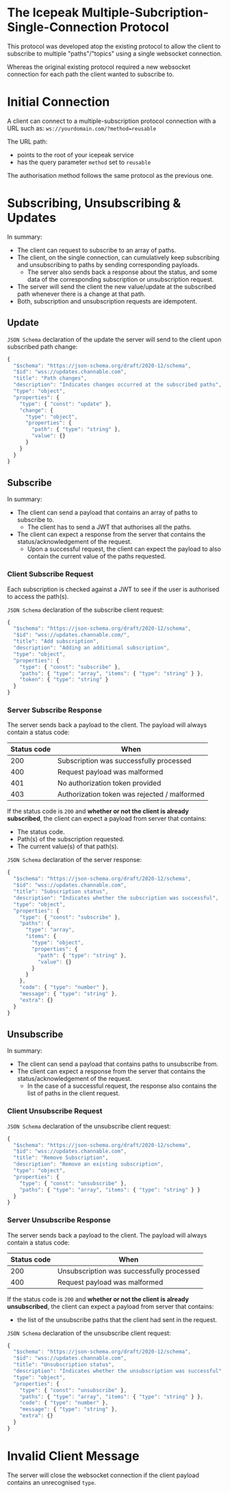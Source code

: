 # The Icepeak Multiple-Subcription-Single-Connection Protocol

This protocol was developed atop the existing protocol to allow the client to subscribe to multiple "paths"/"topics" using a single websocket connection.

Whereas the original existing protocol required a new websocket connection for each path the client wanted to subscribe to.

# Initial Connection

A client can connect to a multiple-subscription protocol connection with a URL such as:
`ws://yourdomain.com/?method=reusable`

The URL path:
- points to the root of your icepeak service
- has the query parameter `method` set to `reusable`

The authorisation method follows the same protocol as the previous one.

# Subscribing, Unsubscribing & Updates

In summary:
- The client can request to subscribe to an array of paths.
- The client, on the single connection, can cumulatively keep subscribing and unsubscribing to paths by sending corresponding payloads.
  - The server also sends back a response about the status, and some data of the corresponding subscription or unsubscription request.
- The server will send the client the new value/update at the subscribed path whenever there is a change at that path.
- Both, subscription and unsubscription requests are idempotent.

## Update

`JSON Schema` declaration of the update the server will send to the client upon subscribed path change:
```javascript
{
  "$schema": "https://json-schema.org/draft/2020-12/schema",
  "$id": "wss://updates.channable.com",
  "title": "Path changes",
  "description": "Indicates changes occurred at the subscribed paths",
  "type": "object",
  "properties": {
    "type": { "const": "update" },
    "change": {
      "type": "object",
      "properties": {
        "path": { "type": "string" },
        "value": {}
      }
    }
  }
}
```

## Subscribe

In summary:
- The client can send a payload that contains an array of paths to subscribe to.
  - The client has to send a JWT that authorises all the paths.
- The client can expect a response from the server that contains the status/acknowledgement of the request.
  - Upon a successful request, the client can expect the payload to also contain the current value of the paths requested.

### Client Subscribe Request
Each subscription is checked against a JWT to see if the user is authorised to access the path(s).

`JSON Schema` declaration of the subscribe client request:
```javascript
{
  "$schema": "https://json-schema.org/draft/2020-12/schema",
  "$id": "wss://updates.channable.com/",
  "title": "Add subscription",
  "description": "Adding an additional subscription",
  "type": "object",
  "properties": {
    "type": { "const": "subscribe" },
    "paths": { "type": "array", "items": { "type": "string" } },
    "token": { "type": "string" }
  }
}
```

### Server Subscribe Response
The server sends back a payload to the client. The payload will always contain a status code:

| Status code | When                                  |
| ---- | -------------------------------------------- |
| 200  | Subscription was successfully processed      |
| 400  | Request payload was malformed                |
| 401  | No authorization token provided              |
| 403  | Authorization token was rejected / malformed |


If the status code is `200` and **whether or not the client is already subscribed**, the client can expect a payload from server that contains:
- The status code.
- Path(s) of the subscription requested.
- The current value(s) of that path(s).

`JSON Schema` declaration of the server response:
```javascript
{
  "$schema": "https://json-schema.org/draft/2020-12/schema",
  "$id": "wss://updates.channable.com",
  "title": "Subscription status",
  "description": "Indicates whether the subscription was successful",
  "type": "object",
  "properties": {
    "type": { "const": "subscribe" },
    "paths": {
      "type": "array",
      "items": {
        "type": "object",
        "properties": {
          "path": { "type": "string" },
          "value": {}
        }
      }
    },
    "code": { "type": "number" },
    "message": { "type": "string" },
    "extra": {}
  }
}
```

## Unsubscribe

In summary:
- The client can send a payload that contains paths to unsubscribe from.
- The client can expect a response from the server that contains the status/acknowledgement of the request.
  - In the case of a successful request, the response also contains the list of paths in the client request.

### Client Unsubscribe Request

`JSON Schema` declaration of the unsubscribe client request:
```javascript
{
  "$schema": "https://json-schema.org/draft/2020-12/schema",
  "$id": "wss://updates.channable.com",
  "title": "Remove Subscription",
  "description": "Remove an existing subscription",
  "type": "object",
  "properties": {
    "type": { "const": "unsubscribe" },
    "paths": { "type": "array", "items": { "type": "string" } }
  }
}
```

### Server Unsubscribe Response
The server sends back a payload to the client. The payload will always contain a status code:

| Status code   | When                             |
| ------------- | -------------------------------- |
| 200  | Unsubscription was successfully processed |
| 400  | Request payload was malformed             |

If the status code is `200` and **whether or not the client is already unsubscribed**, the client can expect a payload from server that contains:
- the list of the unsubscribe paths that the client had sent in the request.

`JSON Schema` declaration of the unsubscribe client request:
```javascript
{
  "$schema": "https://json-schema.org/draft/2020-12/schema",
  "$id": "wss://updates.channable.com",
  "title": "Unsubscription status",
  "description": "Indicates whether the unsubscription was successful",
  "type": "object",
  "properties": {
    "type": { "const": "unsubscribe" },
    "paths": { "type": "array", "items": { "type": "string" } },
    "code": { "type": "number" },
    "message": { "type": "string" },
    "extra": {}
  }
}
```



# Invalid Client Message
The server will close the websocket connection if the client payload contains an unrecognised `type`.
